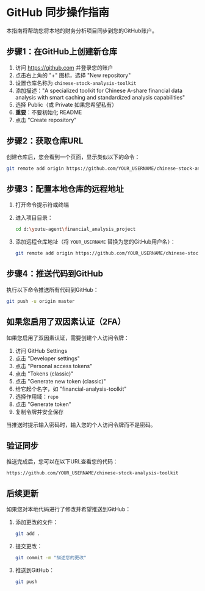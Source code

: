 # GitHub 同步操作指南

本指南将帮助您将本地的财务分析项目同步到您的GitHub账户。

## 步骤1：在GitHub上创建新仓库

1. 访问 https://github.com 并登录您的账户
2. 点击右上角的 "+" 图标，选择 "New repository"
3. 设置仓库名称为 `chinese-stock-analysis-toolkit`
4. 添加描述："A specialized toolkit for Chinese A-share financial data analysis with smart caching and standardized analysis capabilities"
5. 选择 Public（或 Private 如果您希望私有）
6. **重要**：不要初始化 README
7. 点击 "Create repository"

## 步骤2：获取仓库URL

创建仓库后，您会看到一个页面，显示类似以下的命令：
```bash
git remote add origin https://github.com/YOUR_USERNAME/chinese-stock-analysis-toolkit.git
```

## 步骤3：配置本地仓库的远程地址

1. 打开命令提示符或终端
2. 进入项目目录：
   ```bash
   cd d:\youtu-agent\financial_analysis_project
   ```

3. 添加远程仓库地址（将 `YOUR_USERNAME` 替换为您的GitHub用户名）：
   ```bash
   git remote add origin https://github.com/YOUR_USERNAME/chinese-stock-analysis-toolkit.git
   ```

## 步骤4：推送代码到GitHub

执行以下命令推送所有代码到GitHub：
```bash
git push -u origin master
```

## 如果您启用了双因素认证（2FA）

如果您启用了双因素认证，需要创建个人访问令牌：

1. 访问 GitHub Settings
2. 点击 "Developer settings"
3. 点击 "Personal access tokens"
4. 点击 "Tokens (classic)"
5. 点击 "Generate new token (classic)"
6. 给它起个名字，如 "financial-analysis-toolkit"
7. 选择作用域：`repo`
8. 点击 "Generate token"
9. 复制令牌并安全保存

当推送时提示输入密码时，输入您的个人访问令牌而不是密码。

## 验证同步

推送完成后，您可以在以下URL查看您的代码：
```
https://github.com/YOUR_USERNAME/chinese-stock-analysis-toolkit
```

## 后续更新

如果您对本地代码进行了修改并希望推送到GitHub：

1. 添加更改的文件：
   ```bash
   git add .
   ```

2. 提交更改：
   ```bash
   git commit -m "描述您的更改"
   ```

3. 推送到GitHub：
   ```bash
   git push
   ```